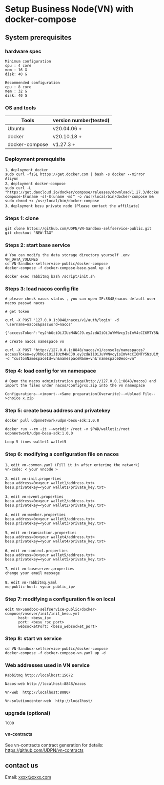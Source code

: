 # Setup Business Node(VN) with docker-compose

## System prerequisites

###  hardware spec
```
Minimum configuration
cpu : 4 core
mem : 16 G
disk: 40 G

Recommended configuration
cpu : 8 core
mem : 32 G
disk: 40 G
```
### OS and tools

| Tools | version number(tested) |
| ------------------------- | ------------------------------------- |
| Ubuntu | v20.04.06 +|
| docker | v20.10.18 +|
| docker-compose | v1.27.3 +|

### Deployment prerequisite
``````
1、deployment docker
sudo curl -fsSL https://get.docker.com | bash -s docker --mirror Aliyun
2、deployment docker-compose
sudo curl -L "https://get.daocloud.io/docker/compose/releases/download/1.27.3/docker-compose-$(uname -s)-$(uname -m)" -o /usr/local/bin/docker-compose && sudo chmod +x /usr/local/bin/docker-compose
3、deployment besu private node (Please contact the affiliate)
``````


### Steps 1: clone
```
git clone https://github.com/UDPN/VN-Sandbox-selfservice-public.git
git checkout "NEW-TAG"
```

### Steps 2: start base service

```
# You can modify the data storage directory yourself .env VN_DATA_VOLUMES
cd VN-Sandbox-selfservice-public/docker-compose
docker-compose -f docker-compose-base.yaml up -d

docker exec rabbitmq bash /script/init.sh

```

### Steps 3: load nacos config file
```
# please check nacos status , you can open IP:8848/nacos default user nacos passwd nacos

# get token

curl -X POST '127.0.0.1:8848/nacos/v1/auth/login' -d 'username=nacos&password=nacos'

{"accessToken":"eyJhbGciOiJIUzM4NCJ9.eyJzdWIiOiJuYWNvcyIsImV4cCI6MTY5NzU1MjE2OX0.ODl0HnAuStEdALf1Tu5_kFcQ6S3PhKVb1p8xQMb3qOE8kGh47zY9rk1Yh744H1PZ","tokenTtl":18000,"globalAdmin":true,"username":"nacos"}

# create nacos namespace vn

curl -X POST 'http://127.0.0.1:8848/nacos/v1/console/namespaces?accessToken=eyJhbGciOiJIUzM4NCJ9.eyJzdWIiOiJuYWNvcyIsImV4cCI6MTY5NzU1MjE2OX0.ODl0HnAuStEdALf1Tu5_kFcQ6S3PhKVb1p8xQMb3qOE8kGh47zY9rk1Yh744H1PZ&' -d "customNamespaceId=vn&namespaceName=vn&'namespaceDesc=vn"
```

### Step 4: load config for vn namespace
```
# Open the nacos administration page(http://127.0.0.1:8848/nacos) and import the files under nacos/config/xx.zip into the vn namespace
 
Configurations-->import-->Same preparation(Overwrite)-->Upload File-->choice x.zip

```
### Step 5: create besu address and privatekey
```
docker pull udpnnetwork/udpn-besu-sdk:1.0.0

docker run --rm -it --workdir /root -v $PWD/wallet1:/root udpnnetwork/udpn-besu-sdk:1.0.0

Loop 5 times wallet1-wallet5

```

### Step 6: modifying a configuration file on nacos
```
1、edit vn-common.yaml (Fill it in after entering the network)
vn-code: < your vncode >
```
```
2、edit vn-init.properties
besu.address=0x<your wallet1/address.txt>
besu.privatekey=<your wallet1/private_key.txt>
```
```
3、edit vn-event.properties
besu.address=0x<your wallet2/address.txt>
besu.privatekey=<your wallet2/private_key.txt>
```

```
4、edit vn-member.properties
besu.address=0x<your wallet3/address.txt>
besu.privatekey=<your wallet3/private_key.txt>
```

```
5、edit vn-transaction.properties
besu.address=0x<your wallet4/address.txt>
besu.privatekey=<your wallet4/private_key.txt>
```

```
6、edit vn-control.properties
besu.address=0x<your wallet5/address.txt>
besu.privatekey=<your wallet5/private_key.txt>
```

```
7、edit vn-baseserver.properties
change your email message
```

```
8、edit vn-rabbitmq.yaml
mq-public-host: <your public_ip>
```
### Step 7: modifying a configuration file on local
```
edit VN-Sandbox-selfservice-public/docker-compose/vnsever/init/init_besu.yml
      host: <besu_ip>
      port: <besu_rpc_port>
      websocketPort: <besu_websocket_port>
```

### Step 8: start vn service
 
 ```
cd VN-Sandbox-selfservice-public/docker-compose
docker-compose -f docker-compose-vn.yaml up -d
 ```

### Web addresses used in VN service
```
Rabbitmq http://localhost:15672

Nacos-web http://localhost:8848/nacos
  
Vn-web  http://localhost:8080/

Vn-solutioncenter-web  http://localhost/
```
### upgrade (optional)
```
TODO
```

#### vn-contracts

See vn-contracts contract generation for details: https://github.com/UDPN/vn-contracts


## contact us
Email: xxxx@xxxx.com
